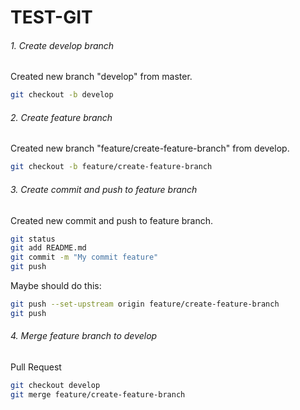 # TEST-GIT

###### 1. Create develop branch

Created new branch "develop" from master.

```bash
git checkout -b develop
```

###### 2. Create feature branch

Created new branch "feature/create-feature-branch" from develop.

```bash
git checkout -b feature/create-feature-branch
```

###### 3. Create commit and push to feature branch

Created new commit and push to feature branch.

```bash
git status
git add README.md
git commit -m "My commit feature"
git push
```

Maybe should do this:

```bash
git push --set-upstream origin feature/create-feature-branch
git push
```

###### 4. Merge feature branch to develop

Pull Request

```bash
git checkout develop
git merge feature/create-feature-branch
```
